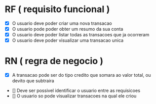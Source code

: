 # RF ( requisito funcional )

- [x] O usuario deve poder criar uma nova transacao
- [x] O usuario pode poder obter um resumo da sua conta
- [x] O usuario deve poder listar todas as transacoes que ja ocorreram
- [x] O usuario deve poder visualizar uma transacao unica

# RN ( regra de negocio ) 

- [x] A transacao pode ser do tipo credito que somara ao valor total, ou devito que subtraira
- [] Deve ser possivel identificar o usuario entre as requisicoes
- [] O usuario so pode visualizar transacoes na qual ele criou 
